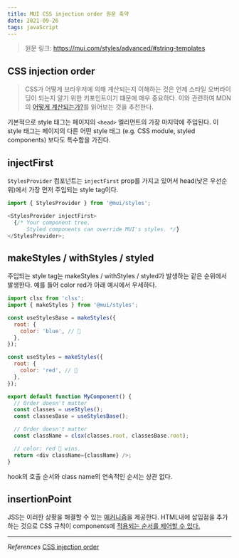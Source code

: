 ```yaml
---
title: MUI CSS injection order 원문 축약
date: 2021-09-26
tags: javaScript
---
```


> 원문 링크: https://mui.com/styles/advanced/#string-templates

## CSS injection order

> CSS가 어떻게 브라우저에 의해 계산되는지 이해하는 것은 언제 스타일 오버라이딩이 되는지 알기 위한 키포인트이기 떄문에 매우 중요하다. 이와 관련하여 MDN의 [어떻게 계산되는가?](https://developer.mozilla.org/ko/docs/Web/CSS/Specificity)를 읽어보는 것을 추천한다.

기본적으로 style 태그는 페이지의 `<head>` 엘리먼트의 가장 마지막에 주입된다. 이 style 태그는 페이지의 다른 어떤 style 태그 (e.g. CSS module, styled components) 보다도 특수함을 가진다.

## injectFirst

`StylesProvider` 컴포넌트는 `injectFirst` prop를 가지고 있어서 head(낮은 우선순위)에서 가장 먼저 주입되는 style tag이다.

```javascript
import { StylesProvider } from '@mui/styles';

<StylesProvider injectFirst>
  {/* Your component tree.
      Styled components can override MUI's styles. */}
</StylesProvider>;
```

## makeStyles / withStyles / styled

주입되는 style tag는 makeStyles / withStyles / styled가 발생하는 같은 순위에서 발생한다. 예를 들어 color red가 아래 예시에서 우세하다.

```javascript
import clsx from 'clsx';
import { makeStyles } from '@mui/styles';

const useStylesBase = makeStyles({
  root: {
    color: 'blue', // 🔵
  },
});

const useStyles = makeStyles({
  root: {
    color: 'red', // 🔴
  },
});

export default function MyComponent() {
  // Order doesn't matter
  const classes = useStyles();
  const classesBase = useStylesBase();

  // Order doesn't matter
  const className = clsx(classes.root, classesBase.root);

  // color: red 🔴 wins.
  return <div className={className} />;
}
```

hook의 호출 순서와 class name의 연속적인 순서는 상관 없다.

## insertionPoint

JSS는 이러한 상황을 해결할 수 있는 [매커니즘](https://github.com/cssinjs/jss/blob/master/docs/setup.md#specify-the-dom-insertion-point)을 제공한다. HTML내에 삽입점을 추가하는 것으로 CSS 규칙이 components에 [적용되는 순서를 제어할 수 있다.](https://cssinjs.org/jss-api/?v=v10.8.0#attach-style-sheets-in-a-specific-order)

---

_References_
[CSS injection order](https://mui.com/styles/advanced/#string-templates)
